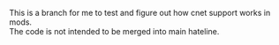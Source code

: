 This is a branch for me to test and figure out how cnet support works in mods.  
The code is not intended to be merged into main hateline.
